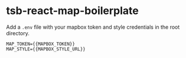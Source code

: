 # tsb-react-map-boilerplate

Add a ```.env``` file with your mapbox token and style credentials in the root directory.

```
MAP_TOKEN={{MAPBOX_TOKEN}}
MAP_STYLE={{MAPBOX_STYLE_URL}}
```

